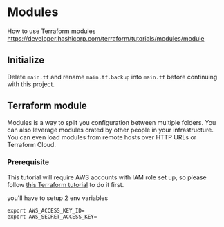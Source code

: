 # Modules

How to use Terraform modules https://developer.hashicorp.com/terraform/tutorials/modules/module

## Initialize

Delete `main.tf` and rename `main.tf.backup` into `main.tf` before continuing with this project.

## Terraform module

Modules is a way to split you configuration between multiple folders. You can also leverage modules crated by other people
in your infrastructure. You can even load modules from remote hosts over HTTP URLs or Terraform Cloud.

### Prerequisite 

This tutorial will require AWS accounts with IAM role set up, so please follow [this Terraform tutorial](https://developer.hashicorp.com/terraform/tutorials/aws-get-started/aws-build) to do it first.

you'll have to setup 2 env variables
```shell
export AWS_ACCESS_KEY_ID=
export AWS_SECRET_ACCESS_KEY=
```

